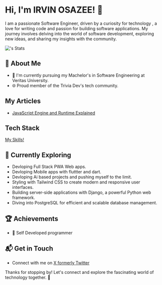 # Hi, I'm IRVIN OSAZEE! 👋

I am a passionate Software Engineer, driven by a curiosity for technology , a love for writing code and passion for building software applications. My journey involves delving into the world of software development, exploring new ideas, and sharing my insights with the community.

![<username>'s Stats](https://github-readme-stats.vercel.app/api?username=irvinosazee&theme=vue-dark&show_icons=true&hide_border=true&count_private=true)

## 🚀 About Me

- 🔭 I'm currently pursuing my Machelor's in Software Engineering at Veritas University.
- 🌐 Proud member of the Trivia Dev's tech community.

## My Articles
- [JavaScript Engine and Runtime Explained](https://www.freecodecamp.org/news/javascript-engine-and-runtime-explained/)


## Tech Stack
[My Skills!](https://skillicons.dev/icons?i=html,css,js,ts,git,github,vscode,figma,tailwind,vite,react,py,pycharm,django,flask,flutter,dart,swift,java,php,nodejs,npm,postgres,mysql,mongodb,vercel,astro,nextjs,svelte,firebase,supabase,jest,docker,postman,pytorch,tensorflow,threejs)

## 🌱 Currently Exploring

  - Devloping Full Stack PWA Web apps.
  - Devloping Mobile apps with fluttter and dart.
  - Devloping Ai based projects and pushing myself to the limit.
  - Styling with Tailwind CSS to create modern and responsive user interfaces.
  - Building server-side applications with Django, a powerful Python web framework.
  - Diving into PostgreSQL for efficient and scalable database management.

 ## 🏆 Achievements
 
- 🌟 Self Developed programmer

  
## 📬 Get in Touch

- Connect with me on [X formerly Twitter](https://twitter.com/irvindevs)

Thanks for stopping by! Let's connect and explore the fascinating world of technology together. 🚀
